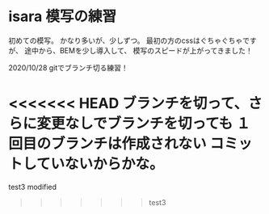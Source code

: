# isara 模写の練習
初めての模写。
かなり多いが、少しずつ。
最初の方のcssはぐちゃぐちゃですが、
途中から、BEMを少し導入して、
模写のスピードが上がってきました！


2020/10/28 gitでブランチ切る練習！

<<<<<<< HEAD
ブランチを切って、さらに変更なしでブランチを切っても
１回目のブランチは作成されない
コミットしていないからかな。
=======
test3 modified
>>>>>>> test3
